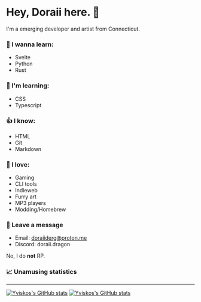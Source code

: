 # Hey, Doraii here. 👋
I'm a emerging developer and artist from Connecticut.

### 🏫 I wanna learn:
- Svelte
- Python
- Rust

### 📝 I'm learning:
- CSS
- Typescript

### 👍 I know:
- HTML
- Git
- Markdown

### 🩷 I love:
- Gaming
- CLI tools
- Indieweb
- Furry art
- MP3 players
- Modding/Homebrew

### 📨 Leave a message
- Email: <doraiiderg@proton.me>
- Discord: doraii.dragon

No, I do **not** RP.

### 📈 Unamusing statistics
---
[![Yviskos's GitHub stats](https://github-readme-stats.vercel.app/api?username=yviskos&show_icons=true&theme=dark#gh-dark-mode-only)](https://github.com/anuraghazra/github-readme-stats)
[![Yviskos's GitHub stats](https://github-readme-stats.vercel.app/api/top-langs?username=yviskos&show_icons=true&locale=en&layout=compact&theme=dark)](https://github.com/anuraghazra/github-readme-stats)


